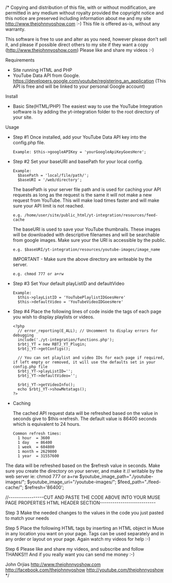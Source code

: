 /*
 Copying and distribution of this file, with or without modification,
 are permitted in any medium without royalty provided the copyright
 notice and this notice are preserved including information about me
 and my site http://www.thejohnnyoshow.com :-)
 This file is offered as-is, without any warranty.

 This software is free to use and alter as you need, however please don't
 sell it, and please if possible direct others to my site if they want a
 copy (http://www.thejohnnyoshow.com) Please like and share my videos :-)

Requirements
  - Site running HTML and PHP
  - YouTube Data API from Google. https://developers.google.com/youtube/registering_an_application (This API is free and will be linked to your personal Google account)

Install

  - Basic Site(HTML/PHP)
      The easiest way to use the YouTube Integration software is by adding the yt-integration folder to the root directory of your site.

Usage

- Step #1
  Once installed, add your YouTube Data API key into the config.php file.

      Example: $this->googleAPIKey = 'yourGoogleApiKeyGoesHere';


- Step #2
  Set your baseURI and basePath for your local config.

      Example:
        $basePath = 'local/file/path/';
        $baseURI = '/web/directory';

    The basePath is your server file path and is used for caching your API requests as long as the request is the same it will not make a new request from YouTube. This will make load times faster and will make sure your API limit is not reached.

      e.g. /home/user/site/public_html/yt-integration/resources/feed-cache

    The baseURI is used to save your YouTube thumbnails. These images will be downloaded with descriptive filenames and will be searchable from google images. Make sure your the URI is accessible by the public.

      e.g. $baseURI/yt-integration/resources/youtube-images/image_name

    IMPORTANT - Make sure the above directory are writeable by the server.

      e.g. chmod 777 or a+rw


- Step #3
  Set Your default playListID and defaultVideo

      Example:
        $this->playListID = 'YouTubePlaylistIDGoesHere'
        $this->defaultVideo = 'YouTubeVideoIDGoesHere'


- Step #4
  Place the following lines of code inside the <head></head> tags of each page you wish to display playlists or videos.

      <?php
        // error_reporting(E_ALL); // Uncomment to display errors for debugging
        include('./yt-integration/functions.php');
        $rbtj_YT = new RBTJ_YT_Plugin;
        $rbtj_YT->getConfigs();

        // You can set playlist and video IDs for each page if required, if left empty or removed, it will use the defaults set in your config.php file
        $rbtj_YT->playListID='';
        $rbtj_YT->defaultVideo='';

        $rbtj_YT->getVideoInfo();
        echo $rbtj_YT->showMetatags();
      ?>


- Caching

  The cached API request data will be refreshed based on the value in seconds give to $this->refresh. The default value is 86400 seconds which is equivalent to 24 hours.

      Common refresh times:
        1 hour  = 3600
        1 day   = 86400
        1 week  = 604800
        1 month = 2629800
        1 year  = 31557600

The data will be refreshed based on the $refresh value in seconds. Make sure you create the directory on your server, and make it
// writable by the web server ie: chmod 777 or a+rw
  $youtube_image_path="./youtube-images/";
  $youtube_image_uri="/youtube-images/";
  $feed_path="./feed-cache/";
  $refresh='86400';


//-----------------CUT AND PASTE THE CODE ABOVE INTO YOUR MUSE PAGE PROPERTIES HTML HEADER SECTION---------------------------

  Step 3 Make the needed changes to the values in the code you just pasted
  to match your needs



  Step 5 Place the following HTML tags by inserting an HTML object in Muse in
  any location you want on your page. Tags can be used separately and in any
  order or layout on your page. Again watch my videos for help :-)

  <?php showMetatags(); ?>
  <?php showVideo(); ?>
  <?php showTitle(); ?>
  <?php showDescription(); ?>
  <?php showPlaylist(); ?>

  Step 6 Please like and share my videos, and subscribe and
  follow THANKS!!! And if you really want you can send me money :-)

  John Orjias
  http://www.thejohnnyoshow.com
  http://facebook.com/thejohnnyoshow
  http://youtube.com/thejohnnyoshow
*/
